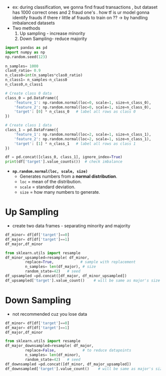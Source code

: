 - ex:  during classification, we gonna find fraud transactions , but dataset has 1000 correct ones and 2 fraud one's . how tf is ur model gonna identify frauds if there r little af frauds to train on ?? -> by handling imbalanced datasets
- Two methods 
	1. Up sampling - increase minority
	2. Down Sampling- reduce majority
```python
import pandas as pd
import numpy as np
np.random.seed(123)
  
n_samples= 1000
clas0_ratio= 0.9
n_class0=int(n_samples*clas0_ratio)
n_class1= n_samples-n_class0
n_class0,n_class1

# Create class 0 data
class_0 = pd.DataFrame({
    'feature_1': np.random.normal(loc=0, scale=1, size=n_class_0),
    'feature_2': np.random.normal(loc=0, scale=1, size=n_class_0),
    'target': [0] * n_class_0   # label all rows as class 0
})

# Create class 1 data
class_1 = pd.DataFrame({
    'feature_1': np.random.normal(loc=2, scale=1, size=n_class_1),
    'feature_2': np.random.normal(loc=2, scale=1, size=n_class_1),
    'target': [1] * n_class_1   # label all rows as class 1
})

df = pd.concat([class_0, class_1], ignore_index=True)
print(df['target'].value_counts())  # check imbalance
```
- **`np.random.normal(loc, scale, size)`**
	- Generates numbers from a **normal distribution**.
	- `loc` = mean of the distribution.
	- `scale` = standard deviation.
	- `size` = how many numbers to generate.
# Up Sampling
- create two data frames - separating minority and majority
```python
df_minor= df[df['target']==0]
df_major= df[df['target']==1]
df_major,df_minor

from sklearn.utils import resample
df_minor_upsampled=resample( df_minor,
         replace=True,            # sample with replacement
         n_samples= len(df_major), # size
         random_state=42)   # seed
df_upsampled =pd.concat([df_major, df_minor_upsampled])
df_upsampled['target'].value_count()    # will be same as major's size
```
# Down Sampling
- not recommended cuz you lose data 
```python
df_minor= df[df['target']==0]
df_major= df[df['target']==1]
df_major,df_minor

from sklearn.utils import resample
df_major_downsampled=resample( df_major,
         replace=False,            # to reduce datapoints
         n_samples= len(df_minor),
         random_state=42)   # seed
df_downsampled =pd.concat([df_minor, df_major_upsampled])
df_downsampled['target'].value_count()    # will be same as major's size
```